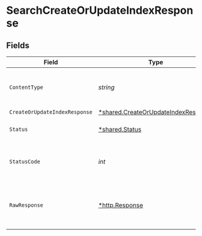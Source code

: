 # SearchCreateOrUpdateIndexResponse


## Fields

| Field                                                                                            | Type                                                                                             | Required                                                                                         | Description                                                                                      |
| ------------------------------------------------------------------------------------------------ | ------------------------------------------------------------------------------------------------ | ------------------------------------------------------------------------------------------------ | ------------------------------------------------------------------------------------------------ |
| `ContentType`                                                                                    | *string*                                                                                         | :heavy_check_mark:                                                                               | HTTP response content type for this operation                                                    |
| `CreateOrUpdateIndexResponse`                                                                    | [*shared.CreateOrUpdateIndexResponse](../../../pkg/models/shared/createorupdateindexresponse.md) | :heavy_minus_sign:                                                                               | OK                                                                                               |
| `Status`                                                                                         | [*shared.Status](../../../pkg/models/shared/status.md)                                           | :heavy_minus_sign:                                                                               | Default error response                                                                           |
| `StatusCode`                                                                                     | *int*                                                                                            | :heavy_check_mark:                                                                               | HTTP response status code for this operation                                                     |
| `RawResponse`                                                                                    | [*http.Response](https://pkg.go.dev/net/http#Response)                                           | :heavy_check_mark:                                                                               | Raw HTTP response; suitable for custom response parsing                                          |